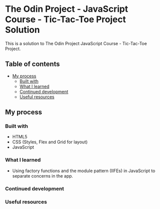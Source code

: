 # The Odin Project - JavaScript Course - Tic-Tac-Toe Project Solution

This is a solution to The Odin Project JavaScript Course - Tic-Tac-Toe Project.

## Table of contents

- [My process](#my-process)
  - [Built with](#built-with)
  - [What I learned](#what-i-learned)
  - [Continued development](#continued-development)
  - [Useful resources](#useful-resources)

## My process

### Built with

- HTML5
- CSS (Styles, Flex and Grid for layout)
- JavaScript

### What I learned

 - Using factory functions and the module pattern (IIFEs) in JavaScript to separate concerns in the app.

### Continued development

### Useful resources